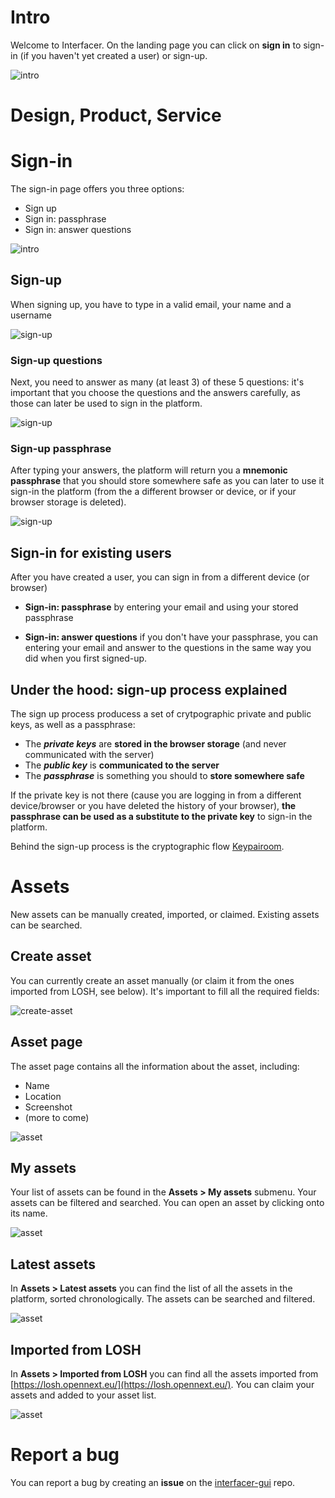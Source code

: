 <!--- Future manual, page by page	
[](../_media/examples/zencode_cookbook/credential/credentialAnyoneVerifyProof.zen ':include :type=code gherkin')
![Alice in Wonderland](../_media/images/alice_with_cards-sm.jpg) 
 --->

# Intro

Welcome to Interfacer. 
On the landing page you can click on **sign in** to sign-in (if you haven't yet created a user) or sign-up.

![intro](../../_media/user-manual/screenshot_nru/nru_.png) 

# Design, Product, Service

# Sign-in

The sign-in page offers you three options: 
 - Sign up
 - Sign in: passphrase 
 - Sign in: answer questions

![intro](../../_media/user-manual/screenshot_nru/nru_/sign_in.png)


## Sign-up 

When signing up, you have to type in a valid email, your name and a username

![sign-up](../../_media/user-manual/screenshot_nru/nru_/sign_up.png)

### Sign-up questions

Next, you need to answer as many (at least 3) of these 5 questions: it's important that you choose the questions and the answers carefully, as those can later be used to sign in the platform.

![sign-up](../../_media/user-manual/screenshot_nru/nru_/sign_up_challenges.png)


### Sign-up passphrase

After typing your answers, the platform will return you a **mnemonic passphrase** that you should store somewhere safe as you can later to use it sign-in the platform (from the a different browser or device, or if your browser storage is deleted).

![sign-up](../../_media/user-manual/screenshot_nru/nru_/sign_up_passphrase.png)

## Sign-in for existing users

After you have created a user, you can sign in from a different device (or browser) 

- **Sign-in: passphrase** by entering your email and using your stored passphrase 

- **Sign-in: answer questions** if you don't have your passphrase, you can entering your email and answer to the questions in the same way you did when you first signed-up.

## Under the hood: sign-up process explained

The sign up process producess a set of crytpographic private and public keys, as well as a passphrase:
- The ***private keys*** are **stored in the browser storage** (and never communicated with the server)
- The ***public key*** is **communicated to the server**
- The ***passphrase*** is something you should to **store somewhere safe**

If the private key is not there (cause you are logging in from a different device/browser or you have deleted the history of your browser), **the passphrase can be used as a substitute to the private key** to sign-in the platform.

Behind the sign-up process is the cryptographic flow [Keypairoom](https://github.com/dyne/keypairoom/).





# Assets

New assets can be manually created, imported, or claimed. Existing assets can be searched. 

## Create asset

You can currently create an asset manually (or claim it from the ones imported from LOSH, see below). It's important to fill all the required fields:

![create-asset](../../_media/user-manual/screenshot_ru/create_asset.png)

## Asset page 

The asset page contains all the information about the asset, including: 
 - Name
 - Location
 - Screenshot
 - (more to come)

![asset](../../_media/user-manual/screenshot_ru/asset/061P0XBBP4CXZ3A9T57QA3ZJ9M.png)


## My assets

Your list of assets can be found in the **Assets > My assets** submenu. Your assets can be filtered and searched. You can open an asset by clicking onto its name.

![asset](../../_media/user-manual/screenshot_ru/profile/my_profile.png)


## Latest assets

In **Assets > Latest assets** you can find the list of all the assets in the platform, sorted chronologically. The assets can be searched and filtered.

![asset](../../_media/user-manual/screenshot_ru/assets.png)

## Imported from LOSH

In **Assets > Imported from LOSH** you can find all the assets imported from [https://losh.opennext.eu/](https://losh.opennext.eu/). You can claim your assets and added to your asset list.

![asset](../../_media/user-manual/screenshot_ru/resources.png)


# Report a bug

You can report a bug by creating an **issue** on the [interfacer-gui](https://github.com/dyne/interfacer-gui/issues/new) repo.


